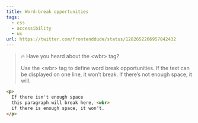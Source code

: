```yaml
---
title: Word-break opportunities
tags:
  - css
  - accessibility
  - ux
url: https://twitter.com/frontenddude/status/1282652206957842432
---
```


> 🔥 Have you heard about the &lt;wbr> tag?
>
> Use the &lt;wbr> tag to define word break opportunities. If the text can be displayed on one line, it won’t break. If there’s not enough space, it will.

```html
<p>
  If there isn't enough space
  this paragraph will break here, <wbr>
  if there is enough space, it won't.
</p>
```